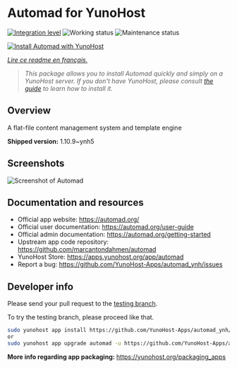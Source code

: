 <!--
N.B.: This README was automatically generated by https://github.com/YunoHost/apps/tree/master/tools/README-generator
It shall NOT be edited by hand.
-->

# Automad for YunoHost

[![Integration level](https://dash.yunohost.org/integration/automad.svg)](https://dash.yunohost.org/appci/app/automad) ![Working status](https://ci-apps.yunohost.org/ci/badges/automad.status.svg) ![Maintenance status](https://ci-apps.yunohost.org/ci/badges/automad.maintain.svg)

[![Install Automad with YunoHost](https://install-app.yunohost.org/install-with-yunohost.svg)](https://install-app.yunohost.org/?app=automad)

*[Lire ce readme en français.](./README_fr.md)*

> *This package allows you to install Automad quickly and simply on a YunoHost server.
If you don't have YunoHost, please consult [the guide](https://yunohost.org/#/install) to learn how to install it.*

## Overview

A flat-file content management system and template engine

**Shipped version:** 1.10.9~ynh5

## Screenshots

![Screenshot of Automad](./doc/screenshots/readme.png)

## Documentation and resources

* Official app website: <https://automad.org/>
* Official user documentation: <https://automad.org/user-guide>
* Official admin documentation: <https://automad.org/getting-started>
* Upstream app code repository: <https://github.com/marcantondahmen/automad>
* YunoHost Store: <https://apps.yunohost.org/app/automad>
* Report a bug: <https://github.com/YunoHost-Apps/automad_ynh/issues>

## Developer info

Please send your pull request to the [testing branch](https://github.com/YunoHost-Apps/automad_ynh/tree/testing).

To try the testing branch, please proceed like that.

``` bash
sudo yunohost app install https://github.com/YunoHost-Apps/automad_ynh/tree/testing --debug
or
sudo yunohost app upgrade automad -u https://github.com/YunoHost-Apps/automad_ynh/tree/testing --debug
```

**More info regarding app packaging:** <https://yunohost.org/packaging_apps>
